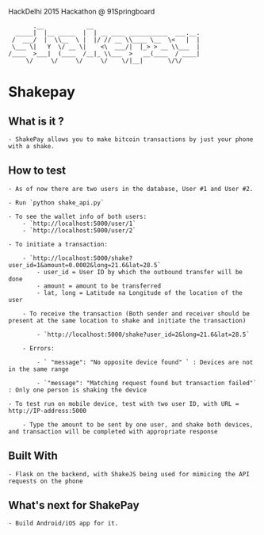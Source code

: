 HackDelhi 2015 Hackathon @ 91Springboard

	       .__            __                              
	  _____|  |__ _____  |  | __ ____ ___________  ___.__.
	 /  ___/  |  \\__  \ |  |/ // __ \\____ \__  \<   |  |
	 \___ \|   Y  \/ __ \|    <\  ___/|  |_> > __ \\___  |
	/____  >___|  (____  /__|_ \\___  >   __(____  / ____|
	     \/     \/     \/     \/    \/|__|       \/\/     


# Shakepay


## What is it ?
	
	- ShakePay allows you to make bitcoin transactions by just your phone with a shake. 		


## How to test

	- As of now there are two users in the database, User #1 and User #2.

	- Run `python shake_api.py`

	- To see the wallet info of both users:
		- `http://localhost:5000/user/1`
		- `http://localhost:5000/user/2`

	- To initiate a transaction:

		- `http://localhost:5000/shake?user_id=1&amount=0.0002&long=21.6&lat=28.5`
			- user_id = User ID by which the outbound transfer will be done
			- amount = amount to be transferred
			- lat, long = Latitude na Longitude of the location of the user

		- To receive the transaction (Both sender and receiver should be present at the same location to shake and initiate the transaction)

			- `http://localhost:5000/shake?user_id=2&long=21.6&lat=28.5`

		- Errors: 

			- ` "message": "No opposite device found" ` : Devices are not in the same range

			- `"message": "Matching request found but transaction failed"` : Only one person is shaking the device

	- To test run on mobile device, test with two user ID, with URL = http://IP-address:5000

		- Type the amount to be sent by one user, and shake both devices, and transaction will be completed with appropriate response

## Built With

	- Flask on the backend, with ShakeJS being used for mimicing the API requests on the phone

## What's next for ShakePay

	- Build Android/iOS app for it.